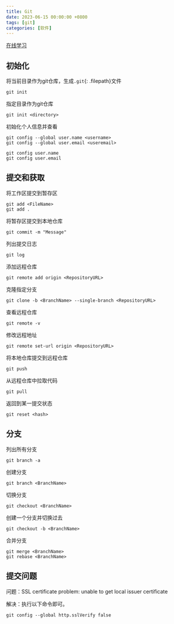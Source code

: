 ```yaml
---
title: Git
date: 2023-06-15 00:00:00 +0800
tags: [git]
categories: [软件]
---
```




[在线学习](https://learngitbranching.js.org/?locale=zh_CN)


## 初始化

将当前目录作为git仓库，生成`.git`{: .filepath}文件

```terminal
git init 
```

指定目录作为git仓库

```terminal
git init <directory>
```

初始化个人信息并查看

```terminal
git config --global user.name <username>
git config --global user.email <useremail>

git config user.name
git config user.email
```

## 提交和获取

将工作区提交到暂存区

```terminal
git add <FileName>
git add .
```

将暂存区提交到本地仓库

```terminal
git commit -m "Message"
```

列出提交日志

```terminal
git log
```

添加远程仓库

```terminal
git remote add origin <RepositoryURL>
```

克隆指定分支

```terminal
git clone -b <BranchName> --single-branch <RepositoryURL>
```

查看远程仓库

```terminal
git remote -v
```

修改远程地址

```terminal
git remote set-url origin <RepositoryURL>
```

将本地仓库提交到远程仓库

```terminal
git push
```

从远程仓库中拉取代码

```terminal
git pull	
```

返回到某一提交状态
```terminal
git reset <hash>	
```

## 分支

列出所有分支

```terminal
git branch -a
```

创建分支

```terminal
git branch <BranchName>
```

切换分支

```terminal
git checkout <BranchName>
```

创建一个分支并切换过去

```terminal
git checkout -b <BranchName>
```

合并分支

```terminal
git merge <BranchName>
git rebase <BranchName>
```

## 提交问题

问题：SSL certificate problem: unable to get local issuer certificate

解决：执行以下命令即可。

```shell
git config --global http.sslVerify false
```

